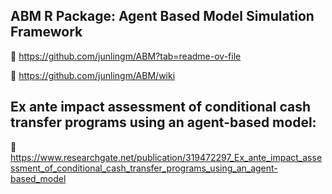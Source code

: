 ## ABM R Package: Agent Based Model Simulation Framework 

🔗 https://github.com/junlingm/ABM?tab=readme-ov-file

🔗 https://github.com/junlingm/ABM/wiki

## Ex ante impact assessment of conditional cash transfer programs using an agent-based model:

🔗 https://www.researchgate.net/publication/319472297_Ex_ante_impact_assessment_of_conditional_cash_transfer_programs_using_an_agent-based_model
